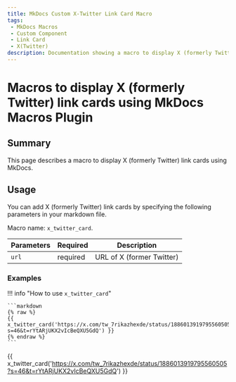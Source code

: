 ```yaml
---
title: MkDocs Custom X-Twitter Link Card Macro
tags:
 - MkDocs Macros
 - Custom Component
 - Link Card
 - X(Twitter)
description: Documentation showing a macro to display X (formerly Twitter) link cards using the MkDocs Macros Plugin.
---
```


# Macros to display X (formerly Twitter) link cards using MkDocs Macros Plugin

## Summary

This page describes a macro to display X (formerly Twitter) link cards using MkDocs.

## Usage

You can add X (formerly Twitter) link cards by specifying the following parameters in your markdown file.

Macro name: `x_twitter_card`.

| Parameters | Required | Description |
|-----------|------|------|
| `url` | required | URL of X (former Twitter) |

### Examples

!!! info "How to use `x_twitter_card`"

    ```markdown
    {% raw %}
    {{ x_twitter_card('https://x.com/tw_7rikazhexde/status/1886013919795560505?s=46&t=rYtARjUKX2vIcBeQXU5GdQ') }}
    {% endraw %}
    ```

{{ x_twitter_card('https://x.com/tw_7rikazhexde/status/1886013919795560505?s=46&t=rYtARjUKX2vIcBeQXU5GdQ') }}
